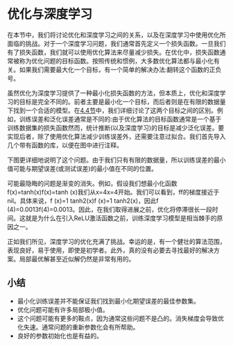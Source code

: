 

<!--
 * @version:
 * @Author:  StevenJokes https://github.com/StevenJokes
 * @Date: 2020-07-03 15:24:55
 * @LastEditors:  StevenJokes https://github.com/StevenJokes
 * @LastEditTime: 2020-07-03 15:31:24
 * @Description:
 * @TODO::
 * @Reference:https://zh.d2l.ai/chapter_optimization/optimization-intro.html
 * http://preview.d2l.ai/d2l-en/PR-1102/chapter_optimization/optimization-intro.html
-->

# 优化与深度学习

在本节中，我们将讨论优化和深度学习之间的关系，以及在深度学习中使用优化所面临的挑战。对于一个深度学习问题，我们通常首先定义一个损失函数。一旦我们有了损失函数，我们就可以使用优化算法来尽量减少损失。在优化中，损失函数通常被称为优化问题的目标函数。按照传统和惯例，大多数优化算法都与最小化有关。如果我们需要最大化一个目标，有一个简单的解决办法:翻转这个函数的正负号。

虽然优化为深度学习提供了一种最小化损失函数的方法，但本质上，优化和深度学习的目标是完全不同的。前者主要是最小化一个目标，而后者则是在有限的数据量下找到一个合适的模型。在[4.4节](http://preview.d2l.ai/d2l-en/PR-1102/chapter_multilayer-perceptrons/underfit-overfit.html#sec-model-selection)中，我们详细讨论了这两个目标之间的区别。例如，训练误差和泛化误差通常是不同的:由于优化算法的目标函数通常是一个基于训练数据集的损失函数然而，统计推断(以及深度学习)的目标是减少泛化误差。要实现后者，除了使用优化算法减少训练误差外，还需要注意过拟合。我们首先导入几个带有函数的库，以便在图中进行注释。

下图更详细地说明了这个问题。由于我们只有有限的数据量，所以训练误差的最小值可能与期望误差(或测试误差)的最小值在不同的位置。

可能最隐晦的问题是渐变的消失。例如，假设我们想最小化函数f(x)=tanh(x)f(x)=tanh (x)我们从x=4x=4开始。我们可以看到，ff的梯度接近于nil。具体来说，f (x)=1 tanh2(x)f (x)=1 tanh2(x)，因此f (4)=0.0013f(4)=0.0013。因此，在我们取得进展之前，优化将停滞很长一段时间。这就是为什么在引入ReLU激活函数之前，训练深度学习模型是相当棘手的原因之一。

正如我们所见，深度学习的优化充满了挑战。幸运的是，有一个健壮的算法范围，表现良好，易于使用，即使是初学者。此外，真的没有必要去寻找最好的解决方案。局部最优解甚至近似解仍然是非常有用的。
## 小结

- 最小化训练误差并不能保证我们找到最小化期望误差的最佳参数集。
- 优化问题可能有许多局部极小值。
- 这个问题可能有更多的鞍点，因为通常这些问题不是凸的。消失梯度会导致优化失速。通常问题的重新参数化会有所帮助。
- 良好的参数初始化也是有益的。




